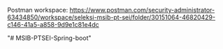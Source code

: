Postman workspace: https://www.postman.com/security-administrator-63434850/workspace/seleksi-msib-pt-sei/folder/30151064-46820429-c146-41a5-a858-9d9e1c81e4dc

"# MSIB-PTSEI-Spring-boot"
